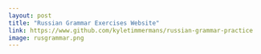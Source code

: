 ```yaml
---
layout: post
title: "Russian Grammar Exercises Website"
link: https://www.github.com/kyletimmermans/russian-grammar-practice
image: rusgrammar.png
---
```

